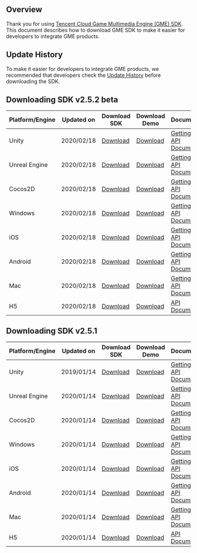## Overview

Thank you for using [Tencent Cloud Game Multimedia Engine (GME) SDK](https://intl.cloud.tencent.com/product/gme). This document describes how to download GME SDK to make it easier for developers to integrate GME products.
## Update History
To make it easier for developers to integrate GME products, we recommended that developers check the [Update History](https://intl.cloud.tencent.com/document/product/607/11904) before downloading the SDK.

## Downloading SDK v2.5.2 beta

| Platform/Engine | Updated on | Download SDK                                                 | Download Demo                                                | Documentation                                                |
| --------------- | ---------- | ------------------------------------------------------------ | ------------------------------------------------------------ | ------------------------------------------------------------ |
| Unity           | 2020/02/18  | [Download](http://dldir1.qq.com/hudongzhibo/QCloud_TGP/GME/GME2.5.2/GME_Unity_Audio_SDK_2.5.2.169.5eaa5268.zip) | [Download](http://dldir1.qq.com/hudongzhibo/QCloud_TGP/GME/GME2.5.2/GME_Unity_Audio_Demo_2.5.2.169.5eaa5268.zip) | [Getting Started](https://intl.cloud.tencent.com/document/product/607/18248) [API Documentation](https://intl.cloud.tencent.com/document/product/607/15228) |
| Unreal Engine   | 2020/02/18  | [Download](http://dldir1.qq.com/hudongzhibo/QCloud_TGP/GME/GME2.5.2/GME_Unreal_Audio_SDK_2.5.2.169.5eaa5268.zip) | [Download](http://dldir1.qq.com/hudongzhibo/QCloud_TGP/GME/GME2.5.2/GME_Unreal_Audio_Demo_2.5.2.169.5eaa5268.zip) | [Getting Started](https://intl.cloud.tencent.com/document/product/607/18267) [API Documentation](https://intl.cloud.tencent.com/document/product/607/15231) |
| Cocos2D         | 2020/02/18  | [Download](http://dldir1.qq.com/hudongzhibo/QCloud_TGP/GME/GME2.5.2/GME_Cocos_Audio_SDK_2.5.2.169.5eaa5268.zip) | [Download](http://dldir1.qq.com/hudongzhibo/QCloud_TGP/GME/GME2.5.2/GME_Cocos_Audio_Demo_2.5.2.169.5eaa5268.zip) | [Getting Started](https://intl.cloud.tencent.com/document/product/607/18292) [API Documentation](https://intl.cloud.tencent.com/document/product/607/15218) |
| Windows         | 2020/02/18  | [Download](http://dldir1.qq.com/hudongzhibo/QCloud_TGP/GME/GME2.5.2/GME_Windows_audio_sdk_2.5.2.12.2d49cb7e.zip) | [Download](http://dldir1.qq.com/hudongzhibo/QCloud_TGP/GME/GME2.5.2/GME_Windows_audio_demo_2.5.2.12.2d49cb7e.zip) | [Getting Started](https://intl.cloud.tencent.com/document/product/607/18320) [API Documentation](https://intl.cloud.tencent.com/document/product/607/15232) |
| iOS             | 2020/02/18  | [Download](http://dldir1.qq.com/hudongzhibo/QCloud_TGP/GME/GME2.5.2/GME_ios_audio_sdk_2.5.2.12.2d49cb7e.zip) | [Download](http://dldir1.qq.com/hudongzhibo/QCloud_TGP/GME/GME2.5.2/GME_ios_audio_demo_2.5.2.12.2d49cb7e.zip) | [Getting Started](https://intl.cloud.tencent.com/document/product/607/18238) [API Documentation](https://intl.cloud.tencent.com/document/product/607/15221) |
| Android         | 2020/02/18 | [Download](http://dldir1.qq.com/hudongzhibo/QCloud_TGP/GME/GME2.5.2/GME_android_audio_sdk_2.5.2.10.2d49cb7.zip) | [Download](http://dldir1.qq.com/hudongzhibo/QCloud_TGP/GME/GME2.5.2/GME_android_audio_demo_2.5.2.10.2d49cb7.zip) | [Getting Started](https://intl.cloud.tencent.com/document/product/607/18158) [API Documentation](https://intl.cloud.tencent.com/document/product/607/15210) |
| Mac             | 2020/02/18 | [Download](http://dldir1.qq.com/hudongzhibo/QCloud_TGP/GME/GME2.5.2/GME_mac_audio_sdk_2.5.2.10.2d49cb7e.zip) | [Download](http://dldir1.qq.com/hudongzhibo/QCloud_TGP/GME/GME2.5.2/GME_mac_audio_demo_2.5.2.10.2d49cb7e.zip) | [Getting Started](https://intl.cloud.tencent.com/document/product/607/18738) [API Documentation](https://intl.cloud.tencent.com/document/product/607/18739) |
| H5              | 2020/02/18 | [Download](http://dldir1.qq.com/hudongzhibo/QCloud_TGP/GME/GME2.5.2/GME_H5_Audio_SDK_2.5.2.120.zip) | [Download](http://dldir1.qq.com/hudongzhibo/QCloud_TGP/GME/GME2.5.2/GME_H5_Audio_Sample_2.5.2.120.zip) |[API Documentation](https://intl.cloud.tencent.com/document/product/607/30263) |

## Downloading SDK v2.5.1

| Platform/Engine | Updated on | Download SDK                                                 | Download Demo                                                | Documentation                                                |
| --------------- | ---------- | ------------------------------------------------------------ | ------------------------------------------------------------ | ------------------------------------------------------------ |
| Unity           | 2019/01/14  | [Download](http://dldir1.qq.com/hudongzhibo/QCloud_TGP/GME/GME2.5.1/GME_Unity_Audio_SDK_2.5.1.112.zip) | [Download](http://dldir1.qq.com/hudongzhibo/QCloud_TGP/GME/GME2.5.1/GME_Unity_Audio_Demo_2.5.1.112.zip) | [Getting Started](https://intl.cloud.tencent.com/document/product/607/18248) [API Documentation](https://intl.cloud.tencent.com/document/product/607/15228) |
| Unreal Engine   | 2020/01/14  | [Download](http://dldir1.qq.com/hudongzhibo/QCloud_TGP/GME/GME2.5.1/GME_Unreal_Audio_SDK_2.5.1.112.zip) | [Download](http://dldir1.qq.com/hudongzhibo/QCloud_TGP/GME/GME2.5.1/GME_Unreal_Audio_Demo_2.5.1.112.zip) | [Getting Started](https://intl.cloud.tencent.com/document/product/607/18267) [API Documentation](https://intl.cloud.tencent.com/document/product/607/15231) |
| Cocos2D         | 2020/01/14  | [Download](http://dldir1.qq.com/hudongzhibo/QCloud_TGP/GME/GME2.5.1/GME_Cocos_Audio_SDK_2.5.1.112.zip) | [Download](http://dldir1.qq.com/hudongzhibo/QCloud_TGP/GME/GME2.5.1/GME_Cocos_Audio_Demo_2.5.1.112.zip) | [Getting Started](https://intl.cloud.tencent.com/document/product/607/18292) [API Documentation](https://intl.cloud.tencent.com/document/product/607/15218) |
| Windows         | 2020/01/14  | [Download](http://dldir1.qq.com/hudongzhibo/QCloud_TGP/GME/GME2.5.1/GME_Windows_audio_sdk_2.5.1.51.zip) | [Download](http://dldir1.qq.com/hudongzhibo/QCloud_TGP/GME/GME2.5.1/GME_Windows_audio_demo_2.5.1.51.zip ) | [Getting Started](https://intl.cloud.tencent.com/document/product/607/18320) [API Documentation](https://intl.cloud.tencent.com/document/product/607/15232) |
| iOS             | 2020/01/14  | [Download](http://dldir1.qq.com/hudongzhibo/QCloud_TGP/GME/GME2.5.1/GME_ios_audio_sdk_2.5.1.84.zip) | [Download](http://dldir1.qq.com/hudongzhibo/QCloud_TGP/GME/GME2.5.1/GME_ios_audio_demo_2.5.1.84.zip) | [Getting Started](https://intl.cloud.tencent.com/document/product/607/18238) [API Documentation](https://intl.cloud.tencent.com/document/product/607/15221) |
| Android         | 2020/01/14 | [Download](http://dldir1.qq.com/hudongzhibo/QCloud_TGP/GME/GME2.5.1/GME_android_audio_sdk_2.5.1.87.zip) | [Download](http://dldir1.qq.com/hudongzhibo/QCloud_TGP/GME/GME2.5.1/GME_android_audio_demo_2.5.1.87.zip) | [Getting Started](https://intl.cloud.tencent.com/document/product/607/18158) [API Documentation](https://intl.cloud.tencent.com/document/product/607/15210) |
| Mac             | 2020/01/14  | [Download](http://dldir1.qq.com/hudongzhibo/QCloud_TGP/GME/GME2.5.1/GME_mac_audio_sdk_2.5.1.36.zip) | [Download](http://dldir1.qq.com/hudongzhibo/QCloud_TGP/GME/GME2.5.1/GME_mac_audio_demo_2.5.1.36.zip) | [Getting Started](https://intl.cloud.tencent.com/document/product/607/18738) [API Documentation](https://intl.cloud.tencent.com/document/product/607/18739) |
| H5              | 2020/01/14 | [Download](http://dldir1.qq.com/hudongzhibo/QCloud_TGP/GME/GME2.5.1/GME_H5_Audio_SDK_2.5.1.120.zip) | [Download](http://dldir1.qq.com/hudongzhibo/QCloud_TGP/GME/GME2.5.1/GME_H5_Audio_Sample_2.5.1.120.zip) |[API Documentation](https://intl.cloud.tencent.com/document/product/607/30263) |

